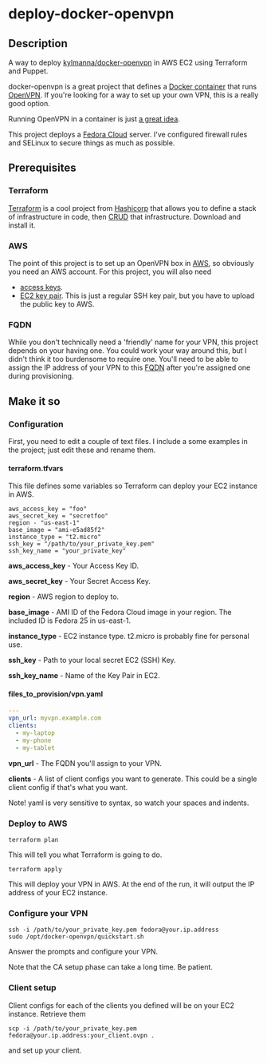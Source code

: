 # deploy-docker-openvpn
## Description

A way to deploy [kylmanna/docker-openvpn](https://github.com/kylemanna/docker-openvpn) in AWS EC2 using Terraform and Puppet.

docker-openvpn is a great project that defines a [Docker container](https://www.docker.com/) that runs [OpenVPN](https://openvpn.net/). If you're looking for a way to set up your own VPN, this is a really good option.

Running OpenVPN in a container is just [a great idea](https://github.com/kylemanna/docker-openvpn#benefits-of-running-inside-a-docker-container).

This project deploys a [Fedora Cloud](https://alt.fedoraproject.org/cloud/) server. I've configured firewall rules and SELinux to secure things as much as possible.


## Prerequisites
### Terraform

[Terraform](https://www.terraform.io/) is a cool project from [Hashicorp](https://www.hashicorp.com/) that allows you to define a stack of infrastructure in code, then [CRUD](https://en.wikipedia.org/wiki/Create,_read,_update_and_delete) that infrastructure. Download and install it.

### AWS

The point of this project is to set up an OpenVPN box in [AWS](https://aws.amazon.com/), so obviously you need an AWS account. For this project, you will also need 
 * [access keys](https://docs.aws.amazon.com/IAM/latest/UserGuide/id_credentials_access-keys.html#Using_CreateAccessKey).
 * [EC2 key pair](https://docs.aws.amazon.com/AWSEC2/latest/UserGuide/ec2-key-pairs.html). This is just a regular SSH key pair, but you have to upload the public key to AWS.

### FQDN

While you don't technically need a 'friendly' name for your VPN, this project depends on your having one. You could work your way around this, but I didn't think it too burdensome to require one. You'll need to be able to assign the IP address of your VPN to this [FQDN](https://en.wikipedia.org/wiki/Fully_qualified_domain_name) after you're assigned one during provisioning.



## Make it so
### Configuration

First, you need to edit a couple of text files. I include a some examples in the project; just edit these and rename them.

#### terraform.tfvars
This file defines some variables so Terraform can deploy your EC2 instance in AWS.
```
aws_access_key = "foo"
aws_secret_key = "secretfoo"
region - "us-east-1"
base_image = "ami-e5ad85f2"
instance_type = "t2.micro"
ssh_key = "/path/to/your_private_key.pem"
ssh_key_name = "your_private_key"
```

**aws_access_key** - Your Access Key ID.

**aws_secret_key** - Your Secret Access Key.

**region** - AWS region to deploy to.

**base_image** - AMI ID of the Fedora Cloud image in your region. The included ID is Fedora 25 in us-east-1.

**instance_type** - EC2 instance type. t2.micro is probably fine for personal use.

**ssh_key** - Path to your local secret EC2 (SSH) Key.

**ssh_key_name** - Name of the Key Pair in EC2.


#### files_to_provision/vpn.yaml
```yaml
---
vpn_url: myvpn.example.com
clients:
  - my-laptop
  - my-phone
  - my-tablet
```

**vpn_url** - The FQDN you'll assign to your VPN.

**clients** - A list of client configs you want to generate. This could be a single client config if that's what you want.

Note! yaml is very sensitive to syntax, so watch your spaces and indents.


### Deploy to AWS
```shell
terraform plan
```

This will tell you what Terraform is going to do.

```shell
terraform apply
```

This will deploy your VPN in AWS. At the end of the run, it will output the IP address of your EC2 instance.


### Configure your VPN
```shell
ssh -i /path/to/your_private_key.pem fedora@your.ip.address
sudo /opt/docker-openvpn/quickstart.sh
```

Answer the prompts and configure your VPN.

Note that the CA setup phase can take a long time. Be patient.


### Client setup
Client configs for each of the clients you defined will be on your EC2 instance. Retrieve them
```shell
scp -i /path/to/your_private_key.pem fedora@your.ip.address:your_client.ovpn .
```

and set up your client.
